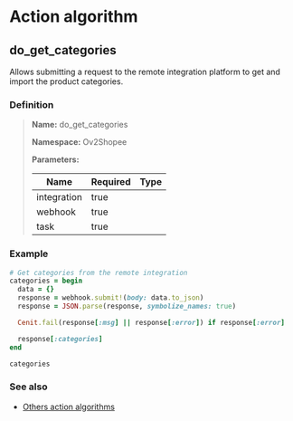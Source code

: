 # Action algorithm

## do_get_categories

Allows submitting a request to the remote integration platform to get and import the product categories.
    
### Definition

> **Name:** do_get_categories
> 
> **Namespace:** Ov2Shopee
>
> **Parameters:**
> 
> | Name | Required | Type |
> | --- | --- | --- |
> | integration | true |  |
> | webhook | true |  |
> | task | true |  |

### Example
```ruby
# Get categories from the remote integration
categories = begin
  data = {}
  response = webhook.submit!(body: data.to_json)
  response = JSON.parse(response, symbolize_names: true)

  Cenit.fail(response[:msg] || response[:error]) if response[:error]

  response[:categories]
end

categories
```

### See also
* [Others action algorithms](overview?id=do_get_categories)